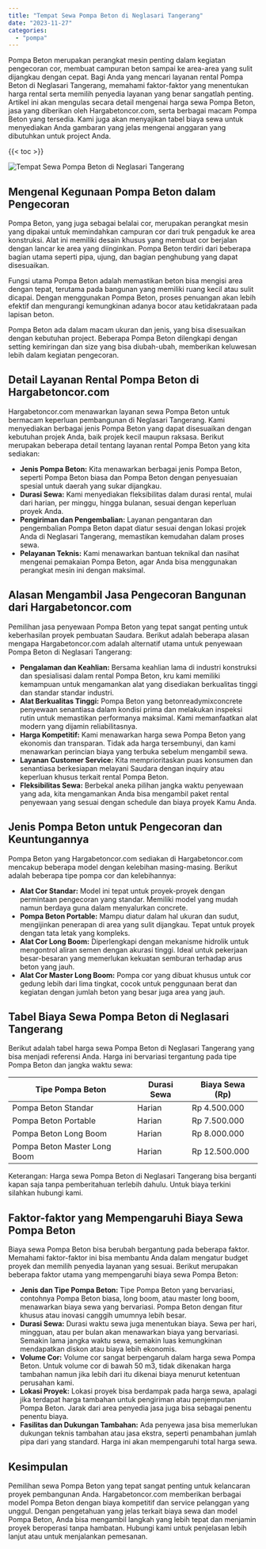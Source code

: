 ```yaml
---
title: "Tempat Sewa Pompa Beton di Neglasari Tangerang"
date: "2023-11-27"
categories: 
  - "pompa"
---
```




Pompa Beton merupakan perangkat mesin penting dalam kegiatan pengecoran cor, membuat campuran beton sampai ke area-area yang sulit dijangkau dengan cepat. Bagi Anda yang mencari layanan rental Pompa Beton di Neglasari Tangerang, memahami faktor-faktor yang menentukan harga rental serta memilih penyedia layanan yang benar sangatlah penting. Artikel ini akan mengulas secara detail mengenai harga sewa Pompa Beton, jasa yang diberikan oleh Hargabetoncor.com, serta berbagai macam Pompa Beton yang tersedia. Kami juga akan menyajikan tabel biaya sewa untuk menyediakan Anda gambaran yang jelas mengenai anggaran yang dibutuhkan untuk project Anda.

{{< toc >}}

![Tempat Sewa Pompa Beton di Neglasari Tangerang](https://hargareadymixid.github.io/pompa/concrete-pump%20(9).png)

## Mengenal Kegunaan Pompa Beton dalam Pengecoran

Pompa Beton, yang juga sebagai belalai cor, merupakan perangkat mesin yang dipakai untuk memindahkan campuran cor dari truk pengaduk ke area konstruksi. Alat ini memiliki desain khusus yang membuat cor berjalan dengan lancar ke area yang diinginkan. Pompa Beton terdiri dari beberapa bagian utama seperti pipa, ujung, dan bagian penghubung yang dapat disesuaikan.

Fungsi utama Pompa Beton adalah memastikan beton bisa mengisi area dengan tepat, terutama pada bangunan yang memiliki ruang kecil atau sulit dicapai. Dengan menggunakan Pompa Beton, proses penuangan akan lebih efektif dan mengurangi kemungkinan adanya bocor atau ketidakrataan pada lapisan beton.

Pompa Beton ada dalam macam ukuran dan jenis, yang bisa disesuaikan dengan kebutuhan project. Beberapa Pompa Beton dilengkapi dengan setting kemiringan dan size yang bisa diubah-ubah, memberikan keluwesan lebih dalam kegiatan pengecoran.

## Detail Layanan Rental Pompa Beton di Hargabetoncor.com

Hargabetoncor.com menawarkan layanan sewa Pompa Beton untuk bermacam keperluan pembangunan di Neglasari Tangerang. Kami menyediakan berbagai jenis Pompa Beton yang dapat disesuaikan dengan kebutuhan projek Anda, baik projek kecil maupun raksasa. Berikut merupakan beberapa detail tentang layanan rental Pompa Beton yang kita sediakan:

- **Jenis Pompa Beton:** Kita menawarkan berbagai jenis Pompa Beton, seperti Pompa Beton biasa dan Pompa Beton dengan penyesuaian spesial untuk daerah yang sukar dijangkau.
- **Durasi Sewa:** Kami menyediakan fleksibilitas dalam durasi rental, mulai dari harian, per minggu, hingga bulanan, sesuai dengan keperluan proyek Anda.
- **Pengiriman dan Pengembalian:** Layanan pengantaran dan pengembalian Pompa Beton dapat diatur sesuai dengan lokasi projek Anda di Neglasari Tangerang, memastikan kemudahan dalam proses sewa.
- **Pelayanan Teknis:** Kami menawarkan bantuan teknikal dan nasihat mengenai pemakaian Pompa Beton, agar Anda bisa menggunakan perangkat mesin ini dengan maksimal.

## Alasan Mengambil Jasa Pengecoran Bangunan dari Hargabetoncor.com

Pemilihan jasa penyewaan Pompa Beton yang tepat sangat penting untuk keberhasilan proyek pembuatan Saudara. Berikut adalah beberapa alasan mengapa Hargabetoncor.com adalah alternatif utama untuk penyewaan Pompa Beton di Neglasari Tangerang:

- **Pengalaman dan Keahlian:** Bersama keahlian lama di industri konstruksi dan spesialisasi dalam rental Pompa Beton, kru kami memiliki kemampuan untuk mengamankan alat yang disediakan berkualitas tinggi dan standar standar industri.
- **Alat Berkualitas Tinggi:** Pompa Beton yang betonreadymixconcrete penyewaan senantiasa dalam kondisi prima dan melakukan inspeksi rutin untuk memastikan performanya maksimal. Kami memanfaatkan alat modern yang dijamin reliabilitasnya.
- **Harga Kompetitif:** Kami menawarkan harga sewa Pompa Beton yang ekonomis dan transparan. Tidak ada harga tersembunyi, dan kami menawarkan perincian biaya yang terbuka sebelum mengambil sewa.
- **Layanan Customer Service:** Kita memprioritaskan puas konsumen dan senantiasa berkesiapan melayani Saudara dengan inquiry atau keperluan khusus terkait rental Pompa Beton.
- **Fleksibilitas Sewa:** Berbekal aneka pilihan jangka waktu penyewaan yang ada, kita mengamankan Anda bisa mengambil paket rental penyewaan yang sesuai dengan schedule dan biaya proyek Kamu Anda.

## Jenis Pompa Beton untuk Pengecoran dan Keuntungannya

Pompa Beton yang Hargabetoncor.com sediakan di Hargabetoncor.com mencakup beberapa model dengan kelebihan masing-masing. Berikut adalah beberapa tipe pompa cor dan kelebihannya:

- **Alat Cor Standar:** Model ini tepat untuk proyek-proyek dengan permintaan pengecoran yang standar. Memiliki model yang mudah namun berdaya guna dalam menyalurkan concrete.
- **Pompa Beton Portable:** Mampu diatur dalam hal ukuran dan sudut, mengijinkan penerapan di area yang sulit dijangkau. Tepat untuk proyek dengan tata letak yang kompleks.
- **Alat Cor Long Boom:** Diperlengkapi dengan mekanisme hidrolik untuk mengontrol aliran semen dengan akurasi tinggi. Ideal untuk pekerjaan besar-besaran yang memerlukan kekuatan semburan terhadap arus beton yang jauh.
- **Alat Cor Master Long Boom:** Pompa cor yang dibuat khusus untuk cor gedung lebih dari lima tingkat, cocok untuk penggunaan berat dan kegiatan dengan jumlah beton yang besar juga area yang jauh.

## Tabel Biaya Sewa Pompa Beton di Neglasari Tangerang

Berikut adalah tabel harga sewa Pompa Beton di Neglasari Tangerang yang bisa menjadi referensi Anda. Harga ini bervariasi tergantung pada tipe Pompa Beton dan jangka waktu sewa:

| Tipe Pompa Beton | Durasi Sewa | Biaya Sewa (Rp) |
| --- | --- | --- |
| Pompa Beton Standar | Harian | Rp 4.500.000 |
| Pompa Beton Portable | Harian | Rp 7.500.000 |
| Pompa Beton Long Boom | Harian | Rp 8.000.000 |
| Pompa Beton Master Long Boom | Harian | Rp 12.500.000 |

Keterangan: Harga sewa Pompa Beton di Neglasari Tangerang bisa berganti kapan saja tanpa pemberitahuan terlebih dahulu. Untuk biaya terkini silahkan hubungi kami.

## Faktor-faktor yang Mempengaruhi Biaya Sewa Pompa Beton

Biaya sewa Pompa Beton bisa berubah bergantung pada beberapa faktor. Memahami faktor-faktor ini bisa membantu Anda dalam mengatur budget proyek dan memilih penyedia layanan yang sesuai. Berikut merupakan beberapa faktor utama yang mempengaruhi biaya sewa Pompa Beton:

- **Jenis dan Tipe Pompa Beton:** Tipe Pompa Beton yang bervariasi, contohnya Pompa Beton biasa, long boom, atau master long boom, menawarkan biaya sewa yang bervariasi. Pompa Beton dengan fitur khusus atau inovasi canggih umumnya lebih besar.
- **Durasi Sewa:** Durasi waktu sewa juga menentukan biaya. Sewa per hari, mingguan, atau per bulan akan menawarkan biaya yang bervariasi. Semakin lama jangka waktu sewa, semakin luas kemungkinan mendapatkan diskon atau biaya lebih ekonomis.
- **Volume Cor:** Volume cor sangat berpengaruh dalam harga sewa Pompa Beton. Untuk volume cor di bawah 50 m3, tidak dikenakan harga tambahan namun jika lebih dari itu dikenai biaya menurut ketentuan perusahan kami.
- **Lokasi Proyek:** Lokasi proyek bisa berdampak pada harga sewa, apalagi jika terdapat harga tambahan untuk pengiriman atau penjemputan Pompa Beton. Jarak dari area penyedia jasa juga bisa sebagai penentu penentu biaya.
- **Fasilitas dan Dukungan Tambahan:** Ada penyewa jasa bisa memerlukan dukungan teknis tambahan atau jasa ekstra, seperti penambahan jumlah pipa dari yang standard. Harga ini akan mempengaruhi total harga sewa.

## Kesimpulan

Pemilihan sewa Pompa Beton yang tepat sangat penting untuk kelancaran proyek pembangunan Anda. Hargabetoncor.com memberikan berbagai model Pompa Beton dengan biaya kompetitif dan service pelanggan yang unggul. Dengan pengetahuan yang jelas terkait biaya sewa dan model Pompa Beton, Anda bisa mengambil langkah yang lebih tepat dan menjamin proyek beroperasi tanpa hambatan. Hubungi kami untuk penjelasan lebih lanjut atau untuk menjalankan pemesanan.
